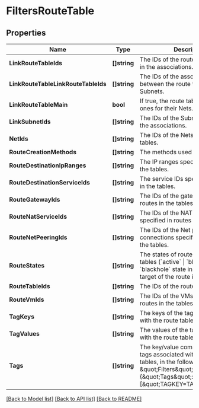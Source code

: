 # FiltersRouteTable

## Properties

Name | Type | Description | Notes
------------ | ------------- | ------------- | -------------
**LinkRouteTableIds** | **[]string** | The IDs of the route tables involved in the associations. | [optional] 
**LinkRouteTableLinkRouteTableIds** | **[]string** | The IDs of the associations between the route tables and the Subnets. | [optional] 
**LinkRouteTableMain** | **bool** | If true, the route tables are the main ones for their Nets. | [optional] 
**LinkSubnetIds** | **[]string** | The IDs of the Subnets involved in the associations. | [optional] 
**NetIds** | **[]string** | The IDs of the Nets for the route tables. | [optional] 
**RouteCreationMethods** | **[]string** | The methods used to create a route. | [optional] 
**RouteDestinationIpRanges** | **[]string** | The IP ranges specified in routes in the tables. | [optional] 
**RouteDestinationServiceIds** | **[]string** | The service IDs specified in routes in the tables. | [optional] 
**RouteGatewayIds** | **[]string** | The IDs of the gateways specified in routes in the tables. | [optional] 
**RouteNatServiceIds** | **[]string** | The IDs of the NAT services specified in routes in the tables. | [optional] 
**RouteNetPeeringIds** | **[]string** | The IDs of the Net peering connections specified in routes in the tables. | [optional] 
**RouteStates** | **[]string** | The states of routes in the route tables (&#x60;active&#x60; \\| &#x60;blackhole&#x60;). The &#x60;blackhole&#x60; state indicates that the target of the route is not available. | [optional] 
**RouteTableIds** | **[]string** | The IDs of the route tables. | [optional] 
**RouteVmIds** | **[]string** | The IDs of the VMs specified in routes in the tables. | [optional] 
**TagKeys** | **[]string** | The keys of the tags associated with the route tables. | [optional] 
**TagValues** | **[]string** | The values of the tags associated with the route tables. | [optional] 
**Tags** | **[]string** | The key/value combination of the tags associated with the route tables, in the following format: \&quot;Filters\&quot;:{\&quot;Tags\&quot;:[\&quot;TAGKEY&#x3D;TAGVALUE\&quot;]}. | [optional] 

[[Back to Model list]](../README.md#documentation-for-models) [[Back to API list]](../README.md#documentation-for-api-endpoints) [[Back to README]](../README.md)


